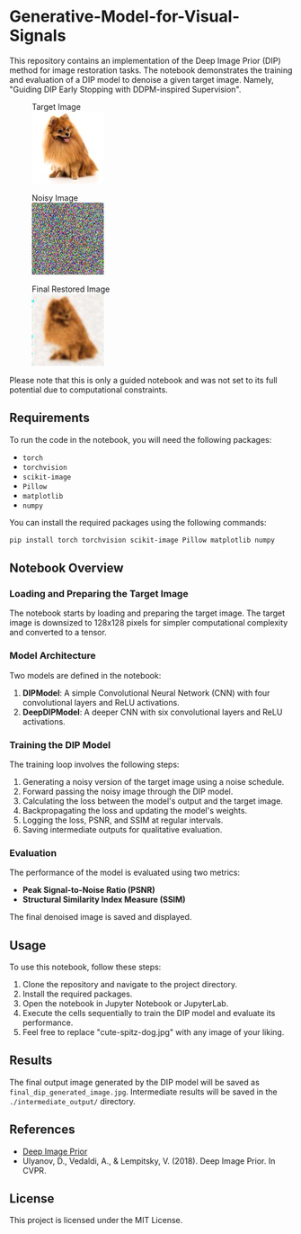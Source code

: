 # Generative-Model-for-Visual-Signals
This repository contains an implementation of the Deep Image Prior (DIP) method for image restoration tasks. The notebook demonstrates the training and evaluation of a DIP model to denoise a given target image. Namely, "Guiding DIP Early Stopping with DDPM-inspired Supervision". 

<figure>
  <figcaption>Target Image</figcaption>
  <img
  src="./target_image.jpg"
  alt="Target Image">
</figure>



<figure>
  <figcaption>Noisy Image</figcaption>
  <img
  src="./noisy_image.jpg"
  alt="Noisy Image">
</figure>



<figure>
  <figcaption>Final Restored Image</figcaption>
  <img
  src="./final_dip_generated_image.jpg"
  alt="Restored Image">
</figure>

Please note that this is only a guided notebook and was not set to its full potential due to computational constraints. 

## Requirements

To run the code in the notebook, you will need the following packages:

- `torch`
- `torchvision`
- `scikit-image`
- `Pillow`
- `matplotlib`
- `numpy`

You can install the required packages using the following commands:

```bash
pip install torch torchvision scikit-image Pillow matplotlib numpy
```

## Notebook Overview

### Loading and Preparing the Target Image

The notebook starts by loading and preparing the target image. The target image is downsized to 128x128 pixels for simpler computational complexity and converted to a tensor.

### Model Architecture

Two models are defined in the notebook:

1. **DIPModel**: A simple Convolutional Neural Network (CNN) with four convolutional layers and ReLU activations.
2. **DeepDIPModel**: A deeper CNN with six convolutional layers and ReLU activations.

### Training the DIP Model

The training loop involves the following steps:

1. Generating a noisy version of the target image using a noise schedule.
2. Forward passing the noisy image through the DIP model.
3. Calculating the loss between the model's output and the target image.
4. Backpropagating the loss and updating the model's weights.
5. Logging the loss, PSNR, and SSIM at regular intervals.
6. Saving intermediate outputs for qualitative evaluation.

### Evaluation

The performance of the model is evaluated using two metrics:
- **Peak Signal-to-Noise Ratio (PSNR)**
- **Structural Similarity Index Measure (SSIM)**

The final denoised image is saved and displayed.

## Usage

To use this notebook, follow these steps:

1. Clone the repository and navigate to the project directory.
2. Install the required packages.
3. Open the notebook in Jupyter Notebook or JupyterLab.
4. Execute the cells sequentially to train the DIP model and evaluate its performance.
5. Feel free to replace "cute-spitz-dog.jpg" with any image of your liking.

## Results

The final output image generated by the DIP model will be saved as `final_dip_generated_image.jpg`. Intermediate results will be saved in the `./intermediate_output/` directory.

## References

- [Deep Image Prior](https://dmitryulyanov.github.io/deep_image_prior)
- Ulyanov, D., Vedaldi, A., & Lempitsky, V. (2018). Deep Image Prior. In CVPR.

## License

This project is licensed under the MIT License.
